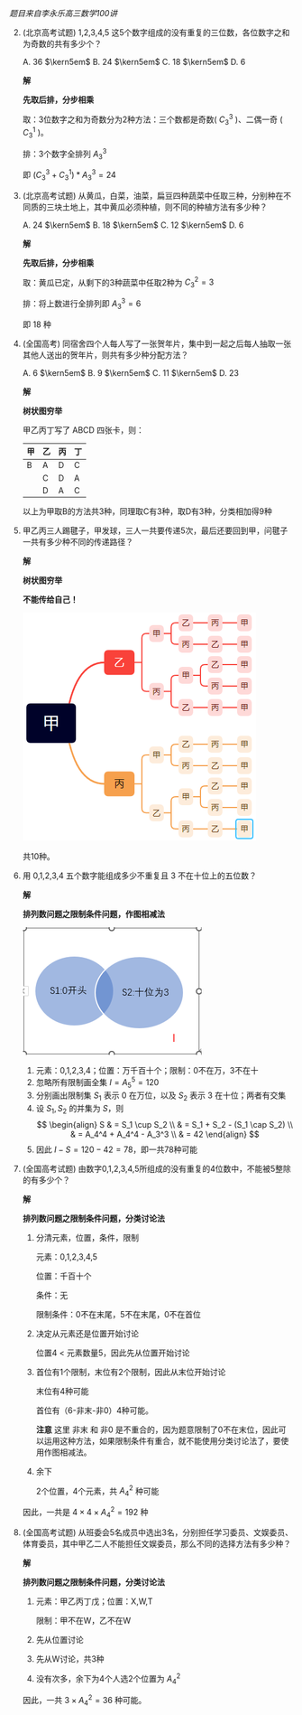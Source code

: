 *题目来自李永乐高三数学100讲*


2. (北京高考试题) 1,2,3,4,5 这5个数字组成的没有重复的三位数，各位数字之和为奇数的共有多少个？

    A. 36 $\kern5em$ B. 24 $\kern5em$ C. 18 $\kern5em$ D. 6

    **解** 

    **先取后排，分步相乘**

    取：3位数字之和为奇数分为2种方法：三个数都是奇数( $C_3^3$ )、二偶一奇 ( $C_3^1$ )。

    排：3个数字全排列 $A_3^3$

    即 $(C_3^3 + C_3^1)*A_3^3 = 24$

4. (北京高考试题) 从黄瓜，白菜，油菜，扁豆四种蔬菜中任取三种，分别种在不同质的三块土地上，其中黄瓜必须种植，则不同的种植方法有多少种？

    A. 24 $\kern5em$ B. 18 $\kern5em$ C. 12 $\kern5em$ D. 6

    **解**

    **先取后排，分步相乘**

    取：黄瓜已定，从剩下的3种蔬菜中任取2种为 $C_3^2 = 3$

    排：将上数进行全排列即 $A_3^3 = 6$

    即 18 种

8. (全国高考) 同宿舍四个人每人写了一张贺年片，集中到一起之后每人抽取一张其他人送出的贺年片，则共有多少种分配方法？

    A. 6 $\kern5em$ B. 9 $\kern5em$ C. 11 $\kern5em$ D. 23

    **解**

    **树状图穷举**

    甲乙丙丁写了 ABCD 四张卡，则：

    |甲|乙|丙|丁|
    |--|--|--|--|
    |B|A|D|C|
    | |C|D|A|
    | |D|A|C|

    以上为甲取B的方法共3种，同理取C有3种，取D有3种，分类相加得9种

9. 甲乙丙三人踢毽子，甲发球，三人一共要传递5次，最后还要回到甲，问毽子一共有多少种不同的传递路径？

    **解**

    **树状图穷举**

    **不能传给自己！**

    ![img](./img/img224-8.png)

    共10种。

11. 用 0,1,2,3,4 五个数字能组成多少不重复且 3 不在十位上的五位数？

    **解**

    **排列数问题之限制条件问题，作图相减法**

    ![img](img/img225-11.png)

    1. 元素：0,1,2,3,4；位置：万千百十个；限制：0不在万，3不在十
    2. 忽略所有限制画全集 $I=A_5^5=120$ 
    3. 分别画出限制集 $S_1$ 表示 0 在万位，以及 $S_2$ 表示 3 在十位；两者有交集
    4. 设 $S_1, S_2$ 的并集为 $S$，则
        $$
        \begin{align}
        S & = S_1 \cup S_2 \\
        & = S_1 + S_2 - (S_1 \cap S_2) \\
        & = A_4^4 + A_4^4 - A_3^3 \\
        & = 42
        \end{align}
        $$
    5. 因此 $I-S=120-42=78$，即一共78种可能

12. (全国高考试题) 由数字0,1,2,3,4,5所组成的没有重复的4位数中，不能被5整除的有多少个？

    **解**

    **排列数问题之限制条件问题，分类讨论法**

    1. 分清元素，位置，条件，限制

        元素：0,1,2,3,4,5

        位置：千百十个

        条件：无

        限制条件：0不在末尾，5不在末尾，0不在首位

    2. 决定从元素还是位置开始讨论

        位置4 < 元素数量5，因此先从位置开始讨论

    3. 首位有1个限制，末位有2个限制，因此从末位开始讨论

        末位有4种可能

        首位有（6-非末-非0）4种可能。

        **注意** 这里 非末 和 非0 是不重合的，因为题意限制了0不在末位，因此可以运用这种方法，如果限制条件有重合，就不能使用分类讨论法了，要使用作图相减法。

    4. 余下

        2个位置，4个元素，共 $A_4^2$ 种可能

    因此，一共是 $4\times 4 \times A_4^2= 192$ 种

13. (全国高考试题) 从班委会5名成员中选出3名，分别担任学习委员、文娱委员、体育委员，其中甲乙二人不能担任文娱委员，那么不同的选择方法有多少种？

    **解**

    **排列数问题之限制条件问题，分类讨论法**

    1. 元素：甲乙丙丁戊；位置：X,W,T

        限制：甲不在W，乙不在W
    2. 先从位置讨论
    3. 先从W讨论，共3种
    4. 没有次多，余下为4个人选2个位置为 $A_4^2$

    因此，一共 $3\times A_4^2 = 36$ 种可能。
